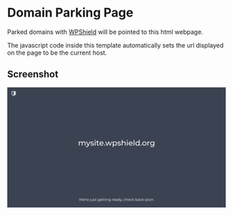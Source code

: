 Domain Parking Page
=============
Parked domains with [WPShield][wpshield] will be pointed to this html webpage.

The javascript code inside this template automatically sets the url displayed on the page to be the current host.

## Screenshot
![Screenshot](/domain-landing-preview.png?raw=true "Screenshot")

[wpshield]: https://wpshield.org/
